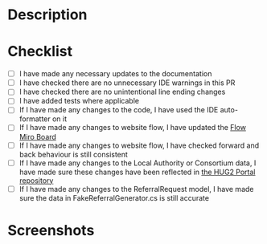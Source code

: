 ﻿<!--
Add the ticket number below and uncomment
[Link to Jira ticket](https://beisdigital.atlassian.net/browse/PC-####)
-->

# Description

 <!-- Add a brief description of the change(s) you have made --> 

# Checklist

- [ ] I have made any necessary updates to the documentation
- [ ] I have checked there are no unnecessary IDE warnings in this PR
- [ ] I have checked there are no unintentional line ending changes
- [ ] I have added tests where applicable
- [ ] If I have made any changes to the code, I have used the IDE auto-formatter on it
- [ ] If I have made any changes to website flow, I have updated the [Flow Miro Board](https://miro.com/app/board/uXjVK4A7AsM=/)
- [ ] If I have made any changes to website flow, I have checked forward and back behaviour is still consistent
- [ ] If I have made any changes to the Local Authority or Consortium data, I have made sure these changes have been reflected in [the HUG2 Portal repository](https://github.com/UKGovernmentBEIS/desnz-home-energy-retrofit-portal-beta)
- [ ] If I have made any changes to the ReferralRequest model, I have made sure the data in FakeReferralGenerator.cs is still accurate

# Screenshots

 <!-- Add any screenshots of your changes, if applicable --> 